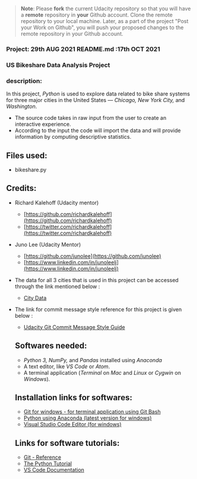 >**Note**: Please **fork** the current Udacity repository so that you will have a **remote** repository in **your** Github account. Clone the remote repository to your local machine. Later, as a part of the project "Post your Work on Github", you will push your proposed changes to the remote repository in your Github account.

### Project: 29th AUG 2021 README.md :17th OCT 2021


### **US Bikeshare Data Analysis Project**

### **description:**
In this project, _Python_ is used to explore data related to bike share systems for three major cities in the United States — _Chicago, New York City,_ and _Washington_.
- The source code takes in raw input from the user to create an interactive experience.
- According to the input the code will import the data and will provide information by computing descriptive statistics.

## **Files used:**
* bikeshare.py

## **Credits:**
* Richard Kalehoff (Udacity mentor)
    - [https://github.com/richardkalehoff](https://github.com/richardkalehoff)
    - [https://twitter.com/richardkalehoff](https://twitter.com/richardkalehoff)

* Juno Lee (Udacity Mentor)
    - [https://github.com/junolee](https://github.com/junolee)
    - [https://www.linkedin.com/in/junoleelj](https://www.linkedin.com/in/junoleelj)

* The data for all 3 cities that is used in this project can be accessed through the link mentioned below :
    - [City Data](https://drive.google.com/file/d/1km4EggJaSvHos_7KKFuHoJxbh-StyM4G/view?usp=sharing)

* The link for commit message style reference for this project is given below :
    - [Udacity Git Commit Message Style Guide](https://udacity.github.io/git-styleguide/)


    ## **Softwares needed:**
    * _Python 3, NumPy,_ and _Pandas_ installed using _Anaconda_
    * A text editor, like _VS Code_ or _Atom_.
    * A terminal application (_Terminal_ on _Mac_ and _Linux_ or _Cygwin_ on _Windows_).

    ## **Installation links for softwares:**
    * [Git for windows - for terminal application using Git Bash](https://gitforwindows.org/)
    * [Python using Anaconda (latest version for windows)](https://www.anaconda.com/distribution/)
    * [Visual Studio Code Editor (for windows)](https://code.visualstudio.com/docs/setup/windows)

    ## **Links for software tutorials:**
    * [Git - Reference](https://git-scm.com/docs)
    * [The Python Tutorial](https://docs.python.org/3/tutorial/index.html)
    * [VS Code Documentation](https://code.visualstudio.com/docs)
